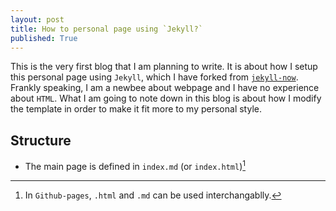 ```yaml
---
layout: post
title: How to personal page using `Jekyll?`
published: True
---
```


This is the very first blog that I am planning to write. It is about how I setup this personal page using `Jekyll`, which I have forked from [`jekyll-now`](https://github.com/barryclark/jekyll-now). Frankly speaking, I am a newbee about webpage and I have no experience about `HTML`. What I am going to note down in this blog is about how I modify the template in order to make it fit more to my personal style.

## Structure
- The main page is defined in `index.md` (or `index.html`)[^1]





[^1]: In `Github-pages`, `.html` and `.md` can be used interchangablly.
